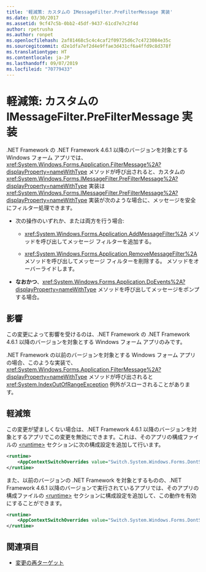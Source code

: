 ```yaml
---
title: '軽減策: カスタムの IMessageFilter.PreFilterMessage 実装'
ms.date: 03/30/2017
ms.assetid: 9cf47c5b-0bb2-45df-9437-61cd7e7c2f4d
author: rpetrusha
ms.author: ronpet
ms.openlocfilehash: 2af81468c5c4c4caf2f09725d6c7c4723084e35c
ms.sourcegitcommit: d2e1dfa7ef2d4e9ffae3d431cf6a4ffd9c8d378f
ms.translationtype: HT
ms.contentlocale: ja-JP
ms.lasthandoff: 09/07/2019
ms.locfileid: "70779433"
---
```

# <a name="mitigation-custom-imessagefilterprefiltermessage-implementations"></a>軽減策: カスタムの IMessageFilter.PreFilterMessage 実装

.NET Framework の .NET Framework 4.6.1 以降のバージョンを対象とする Windows フォーム アプリでは、<xref:System.Windows.Forms.Application.FilterMessage%2A?displayProperty=nameWithType> メソッドが呼び出されると、カスタムの <xref:System.Windows.Forms.IMessageFilter.PreFilterMessage%2A?displayProperty=nameWithType> 実装は <xref:System.Windows.Forms.IMessageFilter.PreFilterMessage%2A?displayProperty=nameWithType> 実装が次のような場合に、メッセージを安全にフィルター処理できます。

- 次の操作のいずれか、または両方を行う場合:

  - <xref:System.Windows.Forms.Application.AddMessageFilter%2A> メソッドを呼び出してメッセージ フィルターを追加する。

  - <xref:System.Windows.Forms.Application.RemoveMessageFilter%2A> メソッドを呼び出してメッセージ フィルターを削除する。 メソッドをオーバーライドします。

- **なおかつ**、<xref:System.Windows.Forms.Application.DoEvents%2A?displayProperty=nameWithType> メソッドを呼び出してメッセージをポンプする場合。

## <a name="impact"></a>影響

この変更によって影響を受けるのは、.NET Framework の .NET Framework 4.6.1 以降のバージョンを対象とする Windows フォーム アプリのみです。

.NET Framework の以前のバージョンを対象とする Windows フォーム アプリの場合、このような実装で、<xref:System.Windows.Forms.Application.FilterMessage%2A?displayProperty=nameWithType> メソッドが呼び出されると <xref:System.IndexOutOfRangeException> 例外がスローされることがあります。

## <a name="mitigation"></a>軽減策

この変更が望ましくない場合は、.NET Framework 4.6.1 以降のバージョンを対象とするアプリでこの変更を無効にできます。これは、そのアプリの構成ファイルの [\<runtime>](../configure-apps/file-schema/runtime/runtime-element.md) セクションに次の構成設定を追加して行います。

```xml
<runtime>
    <AppContextSwitchOverrides value="Switch.System.Windows.Forms.DontSupportReentrantFilterMessage=true" />
</runtime>
```

また、以前のバージョンの .NET Framework を対象とするものの、.NET Framework 4.6.1 以降のバージョンで実行されているアプリでは、そのアプリの構成ファイルの [\<runtime>](../configure-apps/file-schema/runtime/runtime-element.md) セクションに構成設定を追加して、この動作を有効にすることができます。

```xml
<runtime>
    <AppContextSwitchOverrides value="Switch.System.Windows.Forms.DontSupportReentrantFilterMessage=false" />
</runtime>
```

## <a name="see-also"></a>関連項目

- [変更の再ターゲット](retargeting-changes-in-the-net-framework-4-6-1.md)
